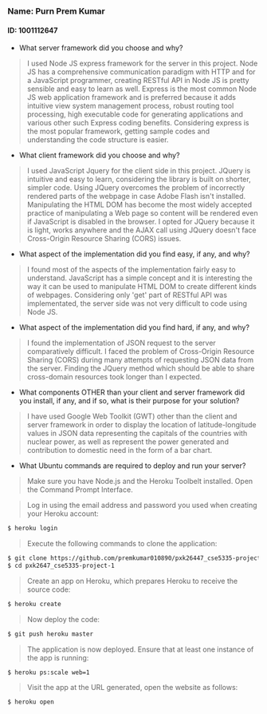 ### Name: Purn Prem Kumar
#### ID: 1001112647

- What server framework did you choose and why?

>I used Node JS express framework for the server in this project. Node JS has a comprehensive communication paradigm with HTTP and for a JavaScript programmer, creating RESTful API in Node JS is pretty sensible and easy to learn as well. Express is the most common Node JS web application framework and is preferred because it adds intuitive view system management process, robust routing tool processing, high executable code for generating applications and various other such Express coding benefits. Considering express is the most popular framework, getting sample codes and understanding the code structure is easier.

- What client framework did you choose and why?

> I used JavaScript Jquery for the client side in this project. JQuery is intuitive and easy to learn, considering the library is built on shorter, simpler
code. Using JQuery overcomes the problem of incorrectly rendered parts of the webpage in case Adobe Flash isn't installed. Manipulating the HTML DOM has
become the most widely accepted practice of manipulating a Web page so content will be rendered even if JavaScript is disabled in the browser. I opted for
JQuery because it is light, works anywhere and the AJAX call using JQuery doesn't face Cross-Origin Resource Sharing (CORS) issues.


- What aspect of the implementation did you find easy, if any, and why?

> I found most of the aspects of the implementation fairly easy to understand. JavaScript has a simple concept and it is interesting the way it can be used
to manipulate HTML DOM to create different kinds of webpages. Considering only 'get' part of RESTful API was implementated, the server side was not very 
difficult to code using Node JS.


- What aspect of the implementation did you find hard, if any, and why?

> I found the implementation of JSON request to the server comparatively difficult. I faced the problem of Cross-Origin Resource Sharing (CORS) during many 
attempts of requesting JSON data from the server. Finding the JQuery method which should be able to share cross-domain resources took longer than I expected.


- What components OTHER than your client and server framework did you install, if any, and if so, what is their purpose for your solution?

> I have used Google Web Toolkit (GWT) other than the client and server framework in order to display the location of latitude-longitude values in JSON data 
representing the capitals of the countries with nuclear power, as well as represent the power generated and contribution to domestic need in the form of a
bar chart.


- What Ubuntu commands are required to deploy and run your server?

> Make sure you have Node.js and the Heroku Toolbelt installed. Open the Command Prompt Interface.

> Log in using the email address and password you used when creating your Heroku account:
```sh
$ heroku login
```
> Execute the following commands to clone the application:
```sh
$ git clone https://github.com/premkumar010890/pxk26447_cse5335-project-1.git
$ cd pxk2647_cse5335-project-1
```
> Create an app on Heroku, which prepares Heroku to receive the source code:
```sh
$ heroku create
```
> Now deploy the code:
```sh
$ git push heroku master
```
> The application is now deployed. Ensure that at least one instance of the app is running:
```sh
$ heroku ps:scale web=1
```
> Visit the app at the URL generated, open the website as follows:
```sh
$ heroku open
```